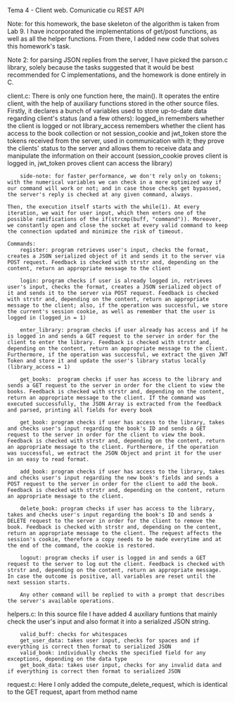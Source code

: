 Tema 4 - Client web. Comunicatie cu REST API

Note: for this homework, the base skeleton of the algorithm is taken from Lab 9. I have incorporated the implementations of get/post functions, as well as all the helper functions. From there, I added new code that solves this homework's task.

Note 2: for parsing JSON replies from the server, I have picked the parson.c library, solely because the tasks suggested that it would be best recommended for C implementations, and the homework is done entirely in C.

client.c: 
    There is only one function here, the main(). It operates the entire client, with the help of auxiliary functions stored in the other source files. Firstly, it declares a bunch of variables used to store up-to-date data regarding client's status (and a few others):
        logged_in remembers whether the client is logged or not
        library_access remembers whether the client has access to the book collection or not
        session_cookie and jwt_token store the tokens received from the server, used in communication with it; they prove the clients' status to the server and allows them to receive data and manipulate the information on their account (session_cookie proves client is logged in, jwt_token proves client can access the library)

        side-note: for faster performance, we don't rely only on tokens; with the numerical variables we can check in a more optimized way if our command will work or not; and in case those checks get bypassed, the server's reply is checked at any given command, always.

    Then, the execution itself starts with the while(1). At every iteration, we wait for user input, which then enters one of the possible ramifications of the if(strcmp(buff, "command")). Moreover, we constantly open and close the socket at every valid command to keep the connection updated and minimize the risk of timeout.

    Commands:
        register: program retrieves user's input, checks the format, creates a JSON serialized object of it and sends it to the server via POST request. Feedback is checked with strstr and, depending on the content, return an appropriate message to the client

        login: program checks if user is already logged in, retrieves user's input, checks the format, creates a JSON serialized object of it and sends it to the server via POST request. Feedback is checked with strstr and, depending on the content, return an appropriate message to the client; also, if the operation was successful, we store the current's session cookie, as well as remember that the user is logged in (logged_in = 1)

        enter_library: program checks if user already has access and if he is logged in and sends a GET request to the server in order for the client to enter the library. Feedback is checked with strstr and, depending on the content, return an appropriate message to the client. Furthermore, if the operation was successful, we extract the given JWT Token and store it and update the user's library status locally (library_access = 1)

        get_books:  program checks if user has access to the library and sends a GET request to the server in order for the client to view the books. Feedback is checked with strstr and, depending on the content, return an appropriate message to the client. If the command was executed successfully, the JSON Array is extracted from the feedback and parsed, printing all fields for every book

        get_book: program checks if user has access to the library, takes and checks user's input regarding the book's ID and sends a GET request to the server in order for the client to view the book. Feedback is checked with strstr and, depending on the content, return an appropriate message to the client. Furthermore, if the operation was successful, we extract the JSON Object and print it for the user in an easy to read format.

        add_book: program checks if user has access to the library, takes and checks user's input regarding the new book's fields and sends a POST request to the server in order for the client to add the book. Feedback is checked with strstr and, depending on the content, return an appropriate message to the client.

        delete_book: program checks if user has access to the library, takes and checks user's input regarding the book's ID and sends a DELETE request to the server in order for the client to remove the book. Feedback is checked with strstr and, depending on the content, return an appropriate message to the client. The request affects the session's cookie, therefore a copy needs to be made everytime and at the end of the command, the cookie is restored.

        logout: program checks if user is logged in and sends a GET request to the server to log out the client. Feedback is checked with strstr and, depending on the content, return an appropriate message. In case the outcome is positive, all variables are reset until the next session starts.

        Any other command will be replied to with a prompt that describes the server's available operations.

helpers.c: 
    In this source file I have added 4 auxiliary funtions that mainly check the user's input and also format it into a serialized JSON string.

        valid_buff: checks for whitespaces
        get_user_data: takes user input, checks for spaces and if everything is correct then format to serialized JSON
        valid_book: individually checks the specified field for any exceptions, depending on the data type
        get_book_data: takes user input, checks for any invalid data and if everything is correct then format to serialized JSON

request.c:
    Here I only added the compute_delete_request, which is identical to the GET request, apart from method name

    